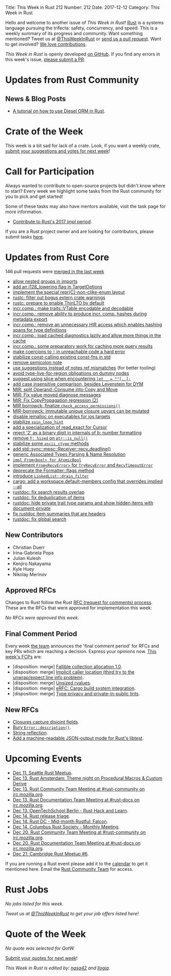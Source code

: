 Title: This Week in Rust 212
Number: 212
Date: 2017-12-12
Category: This Week in Rust

Hello and welcome to another issue of *This Week in Rust*!
[Rust](http://rust-lang.org) is a systems language pursuing the trifecta: safety, concurrency, and speed.
This is a weekly summary of its progress and community.
Want something mentioned? Tweet us at [@ThisWeekInRust](https://twitter.com/ThisWeekInRust) or [send us a pull request](https://github.com/cmr/this-week-in-rust).
Want to get involved? [We love contributions](https://github.com/rust-lang/rust/blob/master/CONTRIBUTING.md).

*This Week in Rust* is openly developed [on GitHub](https://github.com/cmr/this-week-in-rust).
If you find any errors in this week's issue, [please submit a PR](https://github.com/cmr/this-week-in-rust/pulls).

# Updates from Rust Community

## News & Blog Posts

* [A tutorial on how to use Diesel ORM in Rust](http://spejss.com/index.php/2017/12/06/how-to-use-diesel-orm-in-rust/).

# Crate of the Week

This week is a bit sad for lack of a crate. Look, if you want a weekly crate, [submit your suggestions and votes for next week][submit_crate]!

[submit_crate]: https://users.rust-lang.org/t/crate-of-the-week/2704

# Call for Participation

Always wanted to contribute to open-source projects but didn't know where to start?
Every week we highlight some tasks from the Rust community for you to pick and get started!

Some of these tasks may also have mentors available, visit the task page for more information.

* [Contribute to Rust's 2017 impl period](https://www.rustaceans.org/findwork/impl).

If you are a Rust project owner and are looking for contributors, please submit tasks [here][guidelines].

[guidelines]: https://users.rust-lang.org/t/twir-call-for-participation/4821

# Updates from Rust Core

146 pull requests were [merged in the last week][merged]

[merged]: https://github.com/search?q=is%3Apr+org%3Arust-lang+is%3Amerged+merged%3A2017-11-27..2017-12-04

* [allow nested groups in imports](https://github.com/rust-lang/rust/pull/45846)
* [add an i128_lowering flag in TargetOptions](https://github.com/rust-lang/rust/pull/46486)
* [implement the special repr(C)-non-clike-enum layout](https://github.com/rust-lang/rust/pull/46123)
* [rustc: filter out bogus extern crate warnings](https://github.com/rust-lang/rust/pull/46405)
* [rustc: prepare to enable ThinLTO by default](https://github.com/rust-lang/rust/pull/46382)
* [incr.comp.: make traits::VTable encodable and decodable](https://github.com/rust-lang/rust/pull/46400)
* [incr.comp.: remove ability to produce incr. comp. hashes during metadata export](https://github.com/rust-lang/rust/pull/46370)
* [incr.comp.: remove an unnecessary HIR access which enables hashing spans for type definitions](https://github.com/rust-lang/rust/pull/46368)
* [incr.comp.: load cached diagnostics lazily and allow more things in the cache](https://github.com/rust-lang/rust/pull/46338)
* [incr.comp.: some preparatory work for caching more query results](https://github.com/rust-lang/rust/pull/46299)
* [make coercions to `!` in unreachable code a hard error](https://github.com/rust-lang/rust/pull/45880)
* [stabilize const-calling existing const-fns in std](https://github.com/rust-lang/rust/pull/46287)
* [remove semicolon note](https://github.com/rust-lang/rust/pull/46258)
* [use suggestions instead of notes ref mismatches](https://github.com/rust-lang/rust/pull/46256) (for better tooling)
* [avoid type-live-for-region obligations on dummy nodes](https://github.com/rust-lang/rust/pull/46226)
* [suggest using slice when encountering `let _ = ""[..];`](https://github.com/rust-lang/rust/pull/46249)
* [add case insensitive comparison, besides Levenstein for DYM](https://github.com/rust-lang/rust/pull/46347)
* [MIR: split Operand::Consume into Copy and Move](https://github.com/rust-lang/rust/pull/46142)
* [MIR: Fix value moved diagnose messages](https://github.com/rust-lang/rust/pull/46231)
* [MIR: Fix CopyPropagation regression (2)](https://github.com/rust-lang/rust/pull/46462)
* [MIR borrowck: finalize `check_access_permissions()`](https://github.com/rust-lang/rust/pull/46041)
* [MIR-borrowck: immutable unique closure upvars can be mutated](https://github.com/rust-lang/rust/pull/46236)
* [disable jemalloc on executables for ios targets](https://github.com/rust-lang/rust/pull/46211)
* [stabilize `spin_loop_hint`](https://github.com/rust-lang/rust/pull/46174)
* [add a specialization of read_exact for Cursor](https://github.com/rust-lang/rust/pull/46485)
* [reject '2' as a binary digit in internals of b: number formatting](https://github.com/rust-lang/rust/pull/46356)
* [remove `T: Sized` on `ptr::is_null()`](https://github.com/rust-lang/rust/pull/46094)
* [stabilize some `ascii_ctype` methods](https://github.com/rust-lang/rust/pull/46077)
* [add std::sync::mpsc::Receiver::recv_deadline()](https://github.com/rust-lang/rust/pull/45969)
* [generic Associated Types Parsing & Name Resolution](https://github.com/rust-lang/rust/pull/45904)
* [`impl From<bool> for AtomicBool`](https://github.com/rust-lang/rust/pull/46293)
* [implement `From<RecvError>` for `TryRecvError` and `RecvTimeoutError`](https://github.com/rust-lang/rust/pull/45506)
* [deprecate the Formatter::flags method](https://github.com/rust-lang/rust/pull/46284)
* [introduce `LinkedList::drain_filter`](https://github.com/rust-lang/rust/pull/46262)
* [cargo: add a workspace.default-members config that overrides implied --all ](https://github.com/rust-lang/cargo/pull/4743)
* [rustdoc: fix search results overlap](https://github.com/rust-lang/rust/pull/46454)
* [rustdoc: fix deduplication of items](https://github.com/rust-lang/rust/pull/46433)
* [rustdoc: hide private trait type params and show hidden items with document-private](https://github.com/rust-lang/rust/pull/46412)
* [fix rustdoc item summaries that are headers](https://github.com/rust-lang/rust/pull/46387)
* [rustdoc: fix global search](https://github.com/rust-lang/rust/pull/46175)

## New Contributors

* Christian Duerr
* Irina-Gabriela Popa
* Julian Kulesh
* Kenjiro Nakayama
* Kyle Huey
* Nikolay Merinov

## Approved RFCs

Changes to Rust follow the Rust [RFC (request for comments)
process](https://github.com/rust-lang/rfcs#rust-rfcs). These
are the RFCs that were approved for implementation this week:

*No RFCs were approved this week.*

## Final Comment Period

Every week [the team](https://www.rust-lang.org/team.html) announces the
'final comment period' for RFCs and key PRs which are reaching a
decision. Express your opinions now. [This week's FCPs][fcp] are:

[fcp]: https://github.com/rust-lang/rfcs/labels/final-comment-period

* [disposition: merge] [Fallible collection allocation 1.0](https://github.com/rust-lang/rfcs/pull/2116).
* [disposition: merge] [Implicit caller location (third try to the unwrap/expect line info problem)](https://github.com/rust-lang/rfcs/pull/2091).
* [disposition: merge] [Unsized rvalues](https://github.com/rust-lang/rfcs/pull/1909).
* [disposition: merge] [eRFC: Cargo build system integration](https://github.com/rust-lang/rfcs/pull/2136).
* [disposition: merge] [Type privacy and private-in-public lints](https://github.com/rust-lang/rfcs/pull/2145).

## New RFCs

* [Closures capture disjoint fields](https://github.com/rust-lang/rfcs/pull/2229).
* [Bury `Error::description()`](https://github.com/rust-lang/rfcs/pull/2230).
* [String reflection](https://github.com/rust-lang/rfcs/pull/2233).
* [Add a machine-readable JSON-output mode for Rust's libtest](https://github.com/rust-lang/rfcs/pull/2234).

# Upcoming Events

* [Dec 11. Seattle Rust Meetup](https://www.meetup.com/Seattle-Rust-Meetup/events/svbqbmywqbpb/).
* [Dec 13. Rust Amsterdam: Theme night on Procedural Macros & Custom Derive](https://www.meetup.com/Rust-Amsterdam/events/245075721/)
* [Dec 13. Rust Community Team Meeting at #rust-community on irc.mozilla.org](https://chat.mibbit.com/?server=irc.mozilla.org&channel=%23rust-community).
* [Dec 13. Rust Documentation Team Meeting at #rust-docs on irc.mozilla.org](https://chat.mibbit.com/?server=irc.mozilla.org&channel=%23rust-docs).
* [Dec 13. OpenTechSchool Berlin - Rust Hack and Learn](https://www.meetup.com/opentechschool-berlin/events/krnczlywqbrb/).
* [Dec 14. Rust release triage](https://internals.rust-lang.org/t/release-cycle-triage-proposal/3544).
* [Dec 14. Rust DC - Mid-month Rustful: Falcon](https://www.meetup.com/RustDC/events/243672324/).
* [Dec 14. Columbus Rust Society - Monthly Meeting](https://www.meetup.com/columbus-rs/events/czcwhlywqbsb/).
* [Dec 20. Rust Community Team Meeting at #rust-community on irc.mozilla.org](https://chat.mibbit.com/?server=irc.mozilla.org&channel=%23rust-community).
* [Dec 20. Rust Documentation Team Meeting at #rust-docs on irc.mozilla.org](https://chat.mibbit.com/?server=irc.mozilla.org&channel=%23rust-docs).
* [Dec 21. Cambridge Rust Meetup #6](https://www.meetup.com/Cambridge-Rust-Meetup/events/mgtcwnywqbcc/).

If you are running a Rust event please add it to the [calendar] to get
it mentioned here. Email the [Rust Community Team][community] for access.

[calendar]: https://www.google.com/calendar/embed?src=apd9vmbc22egenmtu5l6c5jbfc%40group.calendar.google.com
[community]: mailto:community-team@rust-lang.org

# Rust Jobs

*No jobs listed for this week.*

*Tweet us at [@ThisWeekInRust](https://twitter.com/ThisWeekInRust) to get your job offers listed here!*

# Quote of the Week

*No quote was selected for QotW.*

[Submit your quotes for next week][submit]!

[submit]: http://users.rust-lang.org/t/twir-quote-of-the-week/328

*This Week in Rust is edited by: [nasa42](https://github.com/nasa42) and [llogiq](https://github.com/llogiq).*
